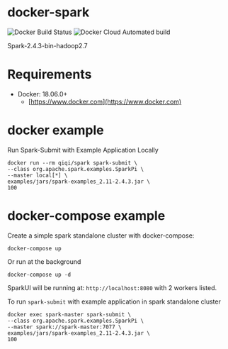 # docker-spark
![Docker Build Status](https://img.shields.io/docker/cloud/build/qiqi/spark.svg)
![Docker Cloud Automated build](https://img.shields.io/docker/cloud/automated/qiqi/spark.svg)

Spark-2.4.3-bin-hadoop2.7

# Requirements
- Docker: 18.06.0+
    - [https://www.docker.com](https://www.docker.com)

# docker example
Run Spark-Submit with Example Application Locally
```
docker run --rm qiqi/spark spark-submit \
--class org.apache.spark.examples.SparkPi \
--master local[*] \
examples/jars/spark-examples_2.11-2.4.3.jar \
100
```

# docker-compose example
Create a simple spark standalone cluster with docker-compose:
```
docker-compose up
```
Or run at the background
```
docker-compose up -d
```

SparkUI will be running at: `http://localhost:8080` with 2 workers listed.

To run `spark-submit` with example application in spark standalone cluster
```
docker exec spark-master spark-submit \
--class org.apache.spark.examples.SparkPi \
--master spark://spark-master:7077 \
examples/jars/spark-examples_2.11-2.4.3.jar \
100
```
